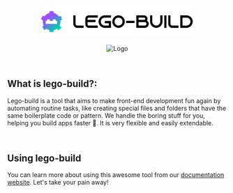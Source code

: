 <br />
<p align="center"><img src="https://github.com/lego-build/.github/blob/main/logo.svg#gh-light-mode-only?raw=true" style="width: 350px"  alt="Logo" /></p>
<p align="center"><img src="https://github.com/lego-build/.github/blob/main/LogoDark#gh-dark-mode-only.svg?raw=true" style="width: 350px"  alt="Logo" /></p>
<br />

## What is lego-build?:

Lego-build is a tool that aims to make front-end development fun again by automating routine tasks, like creating special files and folders that have the same boilerplate code or pattern. We handle the boring stuff for you, helping you build apps faster 🚀. It is very flexible and easily extendable.

<br />

## Using lego-build

You can learn more about using this awesome tool from our [documentation website](https://lego-build.github.io/docs). Let's take your pain away!
